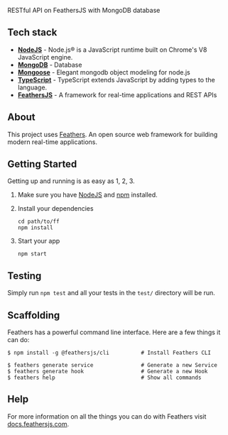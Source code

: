 RESTful API on FeathersJS with MongoDB database

## Tech stack

- **[NodeJS]** - Node.js® is a JavaScript runtime built on Chrome's V8 JavaScript engine.
- **[MongoDB]** - Database
- **[Mongoose]** - Elegant mongodb object modeling for node.js
- **[TypeScript]** - TypeScript extends JavaScript by adding types to the language.
- **[FeathersJS]** - A framework for real-time applications and REST APIs

>

## About

This project uses [Feathers](http://feathersjs.com). An open source web framework for building
modern real-time applications.

## Getting Started

Getting up and running is as easy as 1, 2, 3.

1. Make sure you have [NodeJS](https://nodejs.org/) and [npm](https://www.npmjs.com/) installed.
2. Install your dependencies

   ```
   cd path/to/ff
   npm install
   ```

3. Start your app

   ```
   npm start
   ```

## Testing

Simply run `npm test` and all your tests in the `test/` directory will be run.

## Scaffolding

Feathers has a powerful command line interface. Here are a few things it can do:

```
$ npm install -g @feathersjs/cli          # Install Feathers CLI

$ feathers generate service               # Generate a new Service
$ feathers generate hook                  # Generate a new Hook
$ feathers help                           # Show all commands
```

## Help

For more information on all the things you can do with Feathers visit
[docs.feathersjs.com](http://docs.feathersjs.com).

[nodejs]: https://nodejs.org/en/
[mongodb]: https://www.mongodb.com/
[mongoose]: https://mongoosejs.com/docs/
[typescript]: https://www.typescriptlang.org/
[feathersjs]: https://feathersjs.com/
